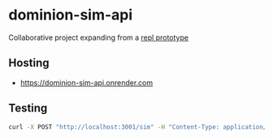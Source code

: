 # dominion-sim-api

Collaborative project expanding from a [repl prototype](https://replit.com/@mpaulweeks/DominionSim)

## Hosting

- https://dominion-sim-api.onrender.com

## Testing

```bash
curl -X POST "http://localhost:3001/sim" -H "Content-Type: application/json" -d @post-data.json
```

